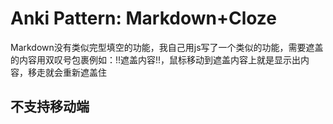 # Anki Pattern: Markdown+Cloze
Markdown没有类似完型填空的功能，我自己用js写了一个类似的功能，需要遮盖的内容用双叹号包裹例如：!!遮盖内容!!，鼠标移动到遮盖内容上就是显示出内容，移走就会重新遮盖住
## 不支持移动端
